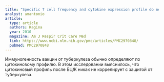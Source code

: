 ```yaml
---
title: "Specific T cell frequency and cytokine expression profile do not correlate with protection against tuberculosis after bacillus Calmette-Guérin vaccination of newborns"
analyst: amantonio
article:
  type: article
  authors: Kagina
  year: 2010
  magazine: Am J Respir Crit Care Med
  link: https://www.ncbi.nlm.nih.gov/pmc/articles/PMC2970848/
  pubmed: PMC2970848
---
```


Иммуногенность вакцин от туберкулеза обычно определяют по цитокиновому профилю. В этом исследовании выяснилось, что цитокиновый профиль после БЦЖ никак не коррелирует с защитой от туберкулеза.
